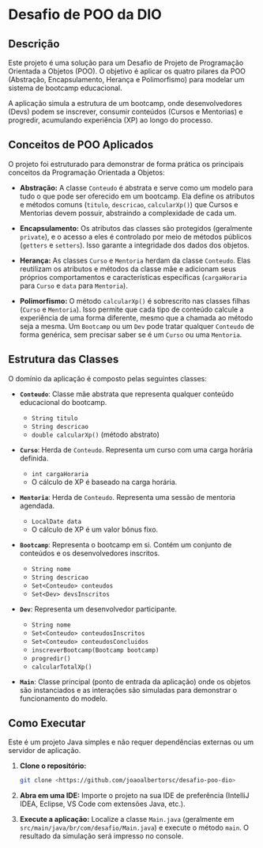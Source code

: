 # Desafio de POO da DIO

## Descrição

Este projeto é uma solução para um Desafio de Projeto de Programação Orientada a Objetos (POO). O objetivo é aplicar os quatro pilares da POO (Abstração, Encapsulamento, Herança e Polimorfismo) para modelar um sistema de bootcamp educacional.

A aplicação simula a estrutura de um bootcamp, onde desenvolvedores (Devs) podem se inscrever, consumir conteúdos (Cursos e Mentorias) e progredir, acumulando experiência (XP) ao longo do processo.

## Conceitos de POO Aplicados

O projeto foi estruturado para demonstrar de forma prática os principais conceitos da Programação Orientada a Objetos:

-   **Abstração:** A classe `Conteudo` é abstrata e serve como um modelo para tudo o que pode ser oferecido em um bootcamp. Ela define os atributos e métodos comuns (`titulo`, `descricao`, `calcularXp()`) que Cursos e Mentorias devem possuir, abstraindo a complexidade de cada um.

-   **Encapsulamento:** Os atributos das classes são protegidos (geralmente `private`), e o acesso a eles é controlado por meio de métodos públicos (`getters` e `setters`). Isso garante a integridade dos dados dos objetos.

-   **Herança:** As classes `Curso` e `Mentoria` herdam da classe `Conteudo`. Elas reutilizam os atributos e métodos da classe mãe e adicionam seus próprios comportamentos e características específicas (`cargaHoraria` para `Curso` e `data` para `Mentoria`).

-   **Polimorfismo:** O método `calcularXp()` é sobrescrito nas classes filhas (`Curso` e `Mentoria`). Isso permite que cada tipo de conteúdo calcule a experiência de uma forma diferente, mesmo que a chamada ao método seja a mesma. Um `Bootcamp` ou um `Dev` pode tratar qualquer `Conteudo` de forma genérica, sem precisar saber se é um `Curso` ou uma `Mentoria`.

## Estrutura das Classes

O domínio da aplicação é composto pelas seguintes classes:

-   **`Conteudo`**: Classe mãe abstrata que representa qualquer conteúdo educacional do bootcamp.
    -   `String titulo`
    -   `String descricao`
    -   `double calcularXp()` (método abstrato)

-   **`Curso`**: Herda de `Conteudo`. Representa um curso com uma carga horária definida.
    -   `int cargaHoraria`
    -   O cálculo de XP é baseado na carga horária.

-   **`Mentoria`**: Herda de `Conteudo`. Representa uma sessão de mentoria agendada.
    -   `LocalDate data`
    -   O cálculo de XP é um valor bônus fixo.

-   **`Bootcamp`**: Representa o bootcamp em si. Contém um conjunto de conteúdos e os desenvolvedores inscritos.
    -   `String nome`
    -   `String descricao`
    -   `Set<Conteudo> conteudos`
    -   `Set<Dev> devsInscritos`

-   **`Dev`**: Representa um desenvolvedor participante.
    -   `String nome`
    -   `Set<Conteudo> conteudosInscritos`
    -   `Set<Conteudo> conteudosConcluidos`
    -   `inscreverBootcamp(Bootcamp bootcamp)`
    -   `progredir()`
    -   `calcularTotalXp()`

-   **`Main`**: Classe principal (ponto de entrada da aplicação) onde os objetos são instanciados e as interações são simuladas para demonstrar o funcionamento do modelo.

## Como Executar

Este é um projeto Java simples e não requer dependências externas ou um servidor de aplicação.

1.  **Clone o repositório:**
    ```bash
    git clone <https://github.com/joaoalbertorsc/desafio-poo-dio>
    ```

2.  **Abra em uma IDE:**
    Importe o projeto na sua IDE de preferência (IntelliJ IDEA, Eclipse, VS Code com extensões Java, etc.).

3.  **Execute a aplicação:**
    Localize a classe `Main.java` (geralmente em `src/main/java/br/com/desafio/Main.java`) e execute o método `main`. O resultado da simulação será impresso no console.
